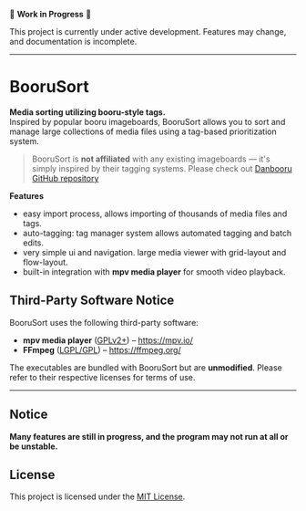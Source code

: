 

🚧 **Work in Progress** 🚧

This project is currently under active development. Features may change, and documentation is incomplete.

---
# BooruSort

**Media sorting utilizing booru-style tags.**  
Inspired by popular booru imageboards, BooruSort allows you to sort and manage large collections of media files using a tag-based prioritization system.

> BooruSort is **not affiliated** with any existing imageboards — it's simply inspired by their tagging systems. Please check out [Danbooru GitHub repository](https://github.com/danbooru/danbooru)


**Features**

- easy import process, allows importing of thousands of media files and tags.
- auto-tagging: tag manager system allows automated tagging and batch edits.
- very simple ui and navigation. large media viewer with grid-layout and flow-layout.
- built-in integration with **mpv media player** for smooth video playback.

## Third-Party Software Notice

BooruSort uses the following third-party software:

- **mpv media player** ([GPLv2+](https://www.gnu.org/licenses/old-licenses/gpl-2.0.html)) – https://mpv.io/  
- **FFmpeg** ([LGPL/GPL](https://ffmpeg.org/legal.html)) – https://ffmpeg.org/

The executables are bundled with BooruSort but are **unmodified**. Please refer to their respective licenses for terms of use.

---

## Notice

**Many features are still in progress, and the program may not run at all or be unstable.**

## License

This project is licensed under the [MIT License](LICENSE).
